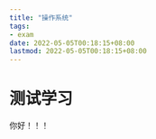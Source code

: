 ```yaml
---
title: "操作系统"
tags: 
- exam 
date: 2022-05-05T00:18:15+08:00
lastmod: 2022-05-05T00:18:15+08:00
---
```


# 测试学习



你好！！！
